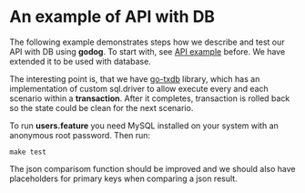 # An example of API with DB

The following example demonstrates steps how we describe and test our API with DB using **godog**.
To start with, see [API example](https://github.com/cbush06/godog/tree/master/examples/api) before.
We have extended it to be used with database.

The interesting point is, that we have [go-txdb](https://github.com/cbush06/go-txdb) library,
which has an implementation of custom sql.driver to allow execute every and each scenario
within a **transaction**. After it completes, transaction is rolled back so the state could
be clean for the next scenario.

To run **users.feature** you need MySQL installed on your system with an anonymous root password.
Then run:

    make test

The json comparisom function should be improved and we should also have placeholders for primary
keys when comparing a json result.
